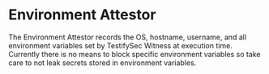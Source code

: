 # Environment Attestor

The Environment Attestor records the OS, hostname, username, and all environment variables set
by TestifySec Witness at execution time.  Currently there is no means to block specific environment variables
so take care to not leak secrets stored in environment variables.
